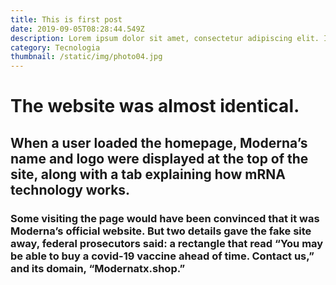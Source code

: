 ```yaml
---
title: This is first post
date: 2019-09-05T08:28:44.549Z
description: Lorem ipsum dolor sit amet, consectetur adipiscing elit. Integer ultricies nisl ligula, at tristique diam fermentum quis.
category: Tecnologia
thumbnail: /static/img/photo04.jpg
---
```


# The website was almost identical.

## When a user loaded the homepage, Moderna’s name and logo were displayed at the top of the site, along with a tab explaining how mRNA technology works.

### Some visiting the page would have been convinced that it was Moderna’s official website. But two details gave the fake site away, federal prosecutors said: a rectangle that read “You may be able to buy a covid-19 vaccine ahead of time. Contact us,” and its domain, “Modernatx.shop.”
